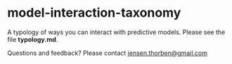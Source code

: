 # model-interaction-taxonomy

A typology of ways you can interact with predictive models.
Please see the file **typology.md**.

Questions and feedback?
Please contact jensen.thorben@gmail.com
